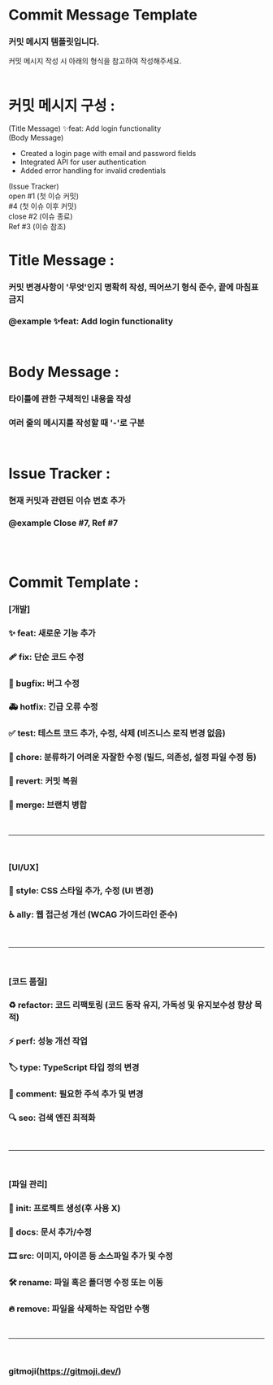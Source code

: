 # Commit Message Template

### 커밋 메시지 템플릿입니다.

커밋 메시지 작성 시 아래의 형식을 참고하여 작성해주세요.
<br /><br />

# 커밋 메시지 구성<intention> <scope>: <message>

(Title Message) ✨feat: Add login functionality  
(Body Message)

- Created a login page with email and password fields
- Integrated API for user authentication
- Added error handling for invalid credentials

(Issue Tracker)  
open #1 (첫 이슈 커밋)  
#4 (첫 이슈 이후 커밋)  
close #2 (이슈 종료)  
Ref #3 (이슈 참조)
<br />

# Title Message<intention> <scope>: <message>

### 커밋 변경사항이 '무엇'인지 명확히 작성, 띄어쓰기 형식 준수, 끝에 마침표 금지

### @example ✨feat: Add login functionality

<br />

# Body Message<intention> <scope>: <message>

### 타이틀에 관한 구체적인 내용을 작성

### 여러 줄의 메시지를 작성할 때 '-'로 구분

<br />

# Issue Tracker<intention> <scope>: <message>

### 현재 커밋과 관련된 이슈 번호 추가

### @example Close #7, Ref #7

<br /><br />

# Commit Template<intention> <scope>: <message>

### [개발]

### ✨ feat: 새로운 기능 추가

### 🩹 fix: 단순 코드 수정

### 🐛 bugfix: 버그 수정

### 🚑 hotfix: 긴급 오류 수정

### ✅ test: 테스트 코드 추가, 수정, 삭제 (비즈니스 로직 변경 없음)

### 🐳 chore: 분류하기 어려운 자잘한 수정 (빌드, 의존성, 설정 파일 수정 등)

### 🔄 revert: 커밋 복원

### 💫 merge: 브랜치 병합

<br />

---

<br />

### [UI/UX]

### 💄 style: CSS 스타일 추가, 수정 (UI 변경)

### ♿️ ally: 웹 접근성 개선 (WCAG 가이드라인 준수)

<br />

---

<br />

### [코드 품질]

### ♻️ refactor: 코드 리팩토링 (코드 동작 유지, 가독성 및 유지보수성 향상 목적)

### ⚡️ perf: 성능 개선 작업

### 🏷️ type: TypeScript 타입 정의 변경

### 💬 comment: 필요한 주석 추가 및 변경

### 🔍️ seo: 검색 엔진 최적화

<br />

---

<br />

### [파일 관리]

### 🎉 init: 프로젝트 생성(후 사용 X)

### 📝 docs: 문서 추가/수정

### 🎞 src: 이미지, 아이콘 등 소스파일 추가 및 수정

### 🛠 rename: 파일 혹은 폴더명 수정 또는 이동

### 🔥 remove: 파일을 삭제하는 작업만 수행

<br />

---

<br />

### gitmoji(https://gitmoji.dev/)
